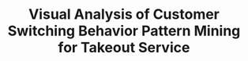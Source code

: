---
title: "Visual Analysis of Customer Switching Behavior Pattern Mining for Takeout Service"
authors:
  - "Yaru Du"
  - "Hong Yin"
  - "Changbo Wang"
  - "Chenhui Li"
image: 2020_jcl.jpg
venue: "Journal of Computer Languages, 2020 (SCI)"
paper: https://www.sciencedirect.com/science/article/pii/S259011842030006X
video: 
code: 
website: 
---